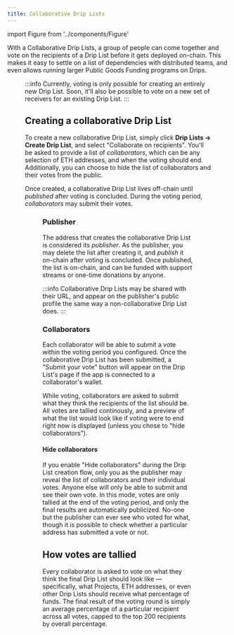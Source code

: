 ```yaml
---
title: Collaborative Drip Lists
---
```


import Figure from '../components/Figure'

With a Collaborative Drip Lists, a group of people can come together and vote on the recipients of a Drip List before it gets deployed on-chain. This makes it easy to settle on a list of dependencies with distributed teams, and even allows running larger Public Goods Funding programs on Drips.

<Figure caption="An example collaborative Drip List in voting." src="/img/fund/collab-drip-list.png" />

:::info
Currently, voting is only possible for creating an entirely new Drip List. Soon, it'll also be possible to vote on a new set of receivers for an existing Drip List.
:::

## Creating a collaborative Drip List

To create a new collaborative Drip List, simply click **Drip Lists → Create Drip List**, and select "Collaborate on recipients". You'll be asked to provide a list of *collaborators*, which can be any selection of ETH addresses, and when the voting should end. Additionally, you can choose to hide the list of collaborators and their votes from the public.

Once created, a collaborative Drip List lives off-chain until *published* after voting is concluded. During the voting period, *collaborators* may submit their votes.

<Figure caption="Lifecycle of a collaborative Drip List." src="/img/fund/collab-drip-list-lifecycle.png" />

### Publisher

The address that creates the collaborative Drip List is considered its *publisher*. As the publisher, you may delete the list after creating it, and *publish* it on-chain after voting is concluded. Once published, the list is on-chain, and can be funded with support streams or one-time donations by anyone.

:::info
Collaborative Drip Lists may be shared with their URL, and appear on the publisher's public profile the same way a non-collaborative Drip List does.
:::

### Collaborators

Each collaborator will be able to submit a vote within the voting period you configured. Once the collaborative Drip List has been submitted, a "Submit your vote" button will appear on the Drip List's page if the app is connected to a collaborator's wallet.

While voting, collaborators are asked to submit what they think the recipients of the list should be. All votes are tallied continously, and a preview of what the list would look like if voting were to end right now is displayed (unless you chose to "hide collaborators").

#### Hide collaborators

If you enable "Hide collaborators" during the Drip List creation flow, only you as the publisher may reveal the list of collaborators and their individual votes. Anyone else will only be able to submit and see their own vote. In this mode, votes are only tallied at the end of the voting period, and only the final results are automatically publicized. No-one but the publisher can ever see who voted for what, though it is possible to check whether a particular address has submitted a vote or not.

## How votes are tallied

Every collaborator is asked to vote on what they think the final Drip List should look like — specifically, what Projects, ETH addresses, or even other Drip Lists should receive what percentage of funds. The final result of the voting round is simply an average percentage of a particular recipient across all votes, capped to the top 200 recipients by overall percentage.

